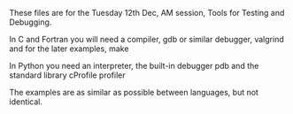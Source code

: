 These files are for the Tuesday 12th Dec, AM session, Tools for Testing and Debugging.

In C and Fortran you will need a compiler, gdb or similar debugger, valgrind and for the later examples, make

In Python you need an interpreter, the built-in debugger pdb and the standard library cProfile profiler

The examples are as similar as possible between languages, but not identical.
